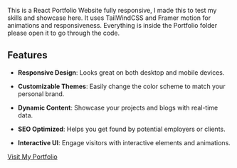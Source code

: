 This is a React Portfolio Website fully responsive, I made this to test my skills and showcase here. It uses TailWindCSS and Framer motion for animations and responsiveness.
Everything is inside the Portfolio folder please open it to go through the code.

## Features

- **Responsive Design**: Looks great on both desktop and mobile devices.

- **Customizable Themes**: Easily change the color scheme to match your personal brand.
- **Dynamic Content**: Showcase your projects and blogs with real-time data.
- **SEO Optimized**: Helps you get found by potential employers or clients.
- **Interactive UI**: Engage visitors with interactive elements and animations.

[Visit My Portfolio](https://portfolio-t7bl.vercel.app/)
